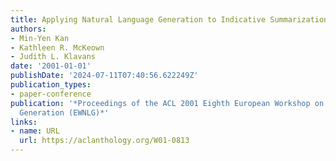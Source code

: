 ```yaml
---
title: Applying Natural Language Generation to Indicative Summarization
authors:
- Min-Yen Kan
- Kathleen R. McKeown
- Judith L. Klavans
date: '2001-01-01'
publishDate: '2024-07-11T07:40:56.622249Z'
publication_types:
- paper-conference
publication: '*Proceedings of the ACL 2001 Eighth European Workshop on Natural Language
  Generation (EWNLG)*'
links:
- name: URL
  url: https://aclanthology.org/W01-0813
---
```

